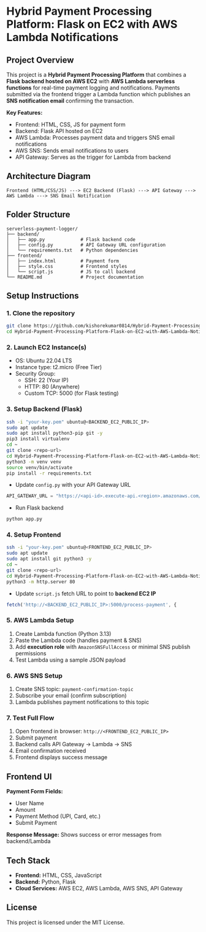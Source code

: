 # Hybrid Payment Processing Platform: Flask on EC2 with AWS Lambda Notifications

## Project Overview
This project is a **Hybrid Payment Processing Platform** that combines a **Flask backend hosted on AWS EC2** with **AWS Lambda serverless functions** for real-time payment logging and notifications. Payments submitted via the frontend trigger a Lambda function which publishes an **SNS notification email** confirming the transaction.

**Key Features:**
- Frontend: HTML, CSS, JS for payment form
- Backend: Flask API hosted on EC2
- AWS Lambda: Processes payment data and triggers SNS email notifications
- AWS SNS: Sends email notifications to users
- API Gateway: Serves as the trigger for Lambda from backend

## Architecture Diagram

```
Frontend (HTML/CSS/JS) ---> EC2 Backend (Flask) ---> API Gateway ---> AWS Lambda ---> SNS Email Notification
```

## Folder Structure
```
serverless-payment-logger/
├── backend/
│   ├── app.py             # Flask backend code
│   ├── config.py          # API Gateway URL configuration
│   └── requirements.txt   # Python dependencies
├── frontend/
│   ├── index.html         # Payment form
│   ├── style.css          # Frontend styles
│   └── script.js          # JS to call backend
└── README.md              # Project documentation
```

## Setup Instructions

### 1. Clone the repository
```bash
git clone https://github.com/kishorekumar0814/Hybrid-Payment-Processing-Platform-Flask-on-EC2-with-AWS-Lambda-Notifications.git
cd Hybrid-Payment-Processing-Platform-Flask-on-EC2-with-AWS-Lambda-Notifications
```

### 2. Launch EC2 Instance(s)
- OS: Ubuntu 22.04 LTS
- Instance type: t2.micro (Free Tier)
- Security Group:
  - SSH: 22 (Your IP)
  - HTTP: 80 (Anywhere)
  - Custom TCP: 5000 (for Flask testing)

### 3. Setup Backend (Flask)
```bash
ssh -i "your-key.pem" ubuntu@<BACKEND_EC2_PUBLIC_IP>
sudo apt update
sudo apt install python3-pip git -y
pip3 install virtualenv
cd ~
git clone <repo-url>
cd Hybrid-Payment-Processing-Platform-Flask-on-EC2-with-AWS-Lambda-Notifications/backend
python3 -m venv venv
source venv/bin/activate
pip install -r requirements.txt
```

- Update `config.py` with your API Gateway URL
```python
API_GATEWAY_URL = "https://<api-id>.execute-api.<region>.amazonaws.com/prod/payment"
```

- Run Flask backend
```bash
python app.py
```

### 4. Setup Frontend
```bash
ssh -i "your-key.pem" ubuntu@<FRONTEND_EC2_PUBLIC_IP>
sudo apt update
sudo apt install git python3 -y
cd ~
git clone <repo-url>
cd Hybrid-Payment-Processing-Platform-Flask-on-EC2-with-AWS-Lambda-Notifications/frontend
python3 -m http.server 80
```
- Update `script.js` fetch URL to point to **backend EC2 IP**
```javascript
fetch('http://<BACKEND_EC2_PUBLIC_IP>:5000/process-payment', {
```

### 5. AWS Lambda Setup
1. Create Lambda function (Python 3.13)
2. Paste the Lambda code (handles payment & SNS)
3. Add **execution role** with `AmazonSNSFullAccess` or minimal SNS publish permissions
4. Test Lambda using a sample JSON payload

### 6. AWS SNS Setup
1. Create SNS topic: `payment-confirmation-topic`
2. Subscribe your email (confirm subscription)
3. Lambda publishes payment notifications to this topic

### 7. Test Full Flow
1. Open frontend in browser: `http://<FRONTEND_EC2_PUBLIC_IP>`
2. Submit payment
3. Backend calls API Gateway → Lambda → SNS
4. Email confirmation received
5. Frontend displays success message

## Frontend UI
**Payment Form Fields:**
- User Name
- Amount
- Payment Method (UPI, Card, etc.)
- Submit Payment

**Response Message:** Shows success or error messages from backend/Lambda

## Tech Stack
- **Frontend:** HTML, CSS, JavaScript
- **Backend:** Python, Flask
- **Cloud Services:** AWS EC2, AWS Lambda, AWS SNS, API Gateway

## License
This project is licensed under the MIT License.